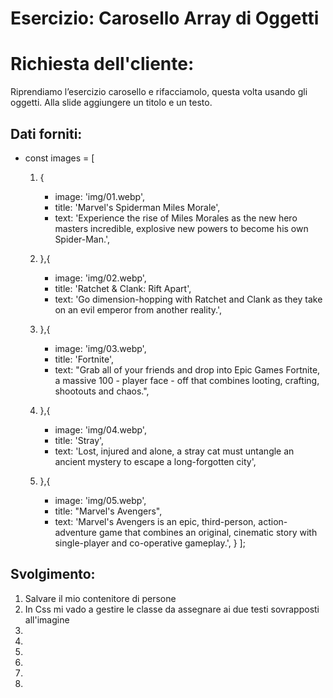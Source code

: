 Esercizio: Carosello Array di Oggetti
===
# Richiesta dell'cliente: 

Riprendiamo l’esercizio carosello e rifacciamolo, questa volta usando gli oggetti.
Alla slide aggiungere un titolo e un testo.


## Dati forniti:

- const images = [
    1. {
        - image: 'img/01.webp',
        - title: 'Marvel\'s Spiderman Miles Morale',
        - text: 'Experience the rise of Miles Morales as the new hero masters incredible, explosive new powers to become his own Spider-Man.',
     
    2. },{
        - image: 'img/02.webp',
        - title: 'Ratchet & Clank: Rift Apart',
        - text: 'Go dimension-hopping with Ratchet and Clank as they take on an evil emperor from another reality.',
     
    3. },{
        - image: 'img/03.webp',
        - title: 'Fortnite',
        - text: "Grab all of your friends and drop into Epic Games Fortnite, a massive 100 - player face - off that combines looting, crafting, shootouts and chaos.",
     
    4. },{
        - image: 'img/04.webp',
        - title: 'Stray',
        - text: 'Lost, injured and alone, a stray cat must untangle an ancient mystery to escape a long-forgotten city',
     
    5. },{
        - image: 'img/05.webp',
        - title: "Marvel's Avengers",
        - text: 'Marvel\'s Avengers is an epic, third-person, action-adventure game that combines an original, cinematic story with single-player and co-operative gameplay.',
    }
];

## Svolgimento:

1. Salvare il mio contenitore di persone
1. In Css mi vado a gestire le classe da assegnare ai due testi sovrapposti all'imagine
1. 
1. 
1. 
1. 
1. 
1. 

     
